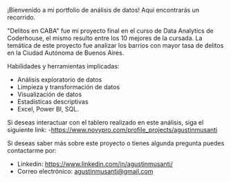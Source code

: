 ¡Bienvenido a mi portfolio de análisis de datos! Aqui encontrarás un recorrido.

"Delitos en CABA" fue mi proyecto final en el curso de Data Analytics de Coderhouse, el mismo resulto entre los 10 mejores de la cursada.
La temática de este proyecto fue analizar los barrios con mayor tasa de delitos en la Ciudad Autónoma de Buenos Aires.

Habilidades y herramientas implicadas: 
- Análisis exploratorio de datos
- Limpieza y transformación de datos
- Visualización de datos
- Estadísticas descriptivas
- Excel, Power BI, SQL.

Si deseas interactuar con el tablero realizado en este análisis, siga el siguiente link: 
-https://www.novypro.com/profile_projects/agustinmusanti

Si deseas saber más sobre este proyecto o tienes algunda pregunta puedes contactarme por: 
- Linkedin: https://www.linkedin.com/in/agustinmusanti/
- Correo electrónico: agustinmusanti@gmail.com


